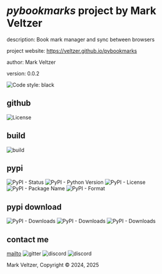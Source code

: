 # *pybookmarks* project by Mark Veltzer

description: Book mark manager and sync between browsers

project website: https://veltzer.github.io/pybookmarks

author: Mark Veltzer

version: 0.0.2

![Code style: black](https://img.shields.io/badge/code%20style-black-000000.svg)

## github

![License](https://img.shields.io/github/license/veltzer/pybookmarks)

## build

![build](https://github.com/veltzer/pybookmarks/workflows/build/badge.svg)

## pypi

![PyPI - Status](https://img.shields.io/pypi/status/pybookmarks)
![PyPI - Python Version](https://img.shields.io/pypi/pyversions/pybookmarks)
![PyPI - License](https://img.shields.io/pypi/l/pybookmarks)
![PyPI - Package Name](https://img.shields.io/pypi/v/pybookmarks)
![PyPI - Format](https://img.shields.io/pypi/format/pybookmarks)

## pypi download

![PyPI - Downloads](https://img.shields.io/pypi/dd/pybookmarks)
![PyPI - Downloads](https://img.shields.io/pypi/dw/pybookmarks)
![PyPI - Downloads](https://img.shields.io/pypi/dm/pybookmarks)



## contact me
[mailto](mailto:mark.veltzer@gmail.com)
![gitter](https://img.shields.io/gitter/room/veltzer/mark.veltzer)
![discord](https://img.shields.io/discord/719336281624281119)
![discord](https://img.shields.io/discord/719336282194444302)

Mark Veltzer, Copyright © 2024, 2025
